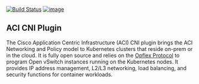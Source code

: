 [![Build Status](https://travis-ci.org/noironetworks/aci-containers.svg?branch=master)](https://travis-ci.org/noironetworks/aci-containers)
[![image](https://coveralls.io/repos/github/noironetworks/aci-containers/badge.svg?branch=master)](https://coveralls.io/github/noironetworks/aci-containers?branch=master)

## ACI CNI Plugin

The Cisco Application Centric Infrastructure (ACI) CNI plugin brings the
ACI Networking and Policy model to Kubernetes clusters that reside
on-prem or in the cloud. It is fully open source and relies on the
[Opflex Protocol](https://github.com/noironetworks/opflex) to program
Open vSwitch instances running on the Kubernetes nodes. It provides IP
address management, L2/L3 networking, load balancing, and security
functions for container workloads.
